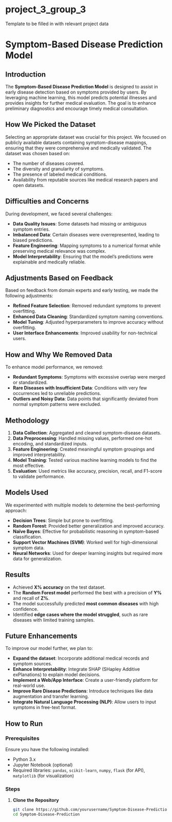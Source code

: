 # project_3_group_3
Template to be filled in with relevant project data
# Symptom-Based Disease Prediction Model

## Introduction
The **Symptom-Based Disease Prediction Model** is designed to assist in early disease detection based on symptoms provided by users. By leveraging machine learning, this model predicts potential illnesses and provides insights for further medical evaluation. The goal is to enhance preliminary diagnostics and encourage timely medical consultation.

## How We Picked the Dataset
Selecting an appropriate dataset was crucial for this project. We focused on publicly available datasets containing symptom-disease mappings, ensuring that they were comprehensive and medically validated. The dataset was chosen based on:
- The number of diseases covered.
- The diversity and granularity of symptoms.
- The presence of labeled medical conditions.
- Availability from reputable sources like medical research papers and open datasets.

## Difficulties and Concerns
During development, we faced several challenges:
- **Data Quality Issues**: Some datasets had missing or ambiguous symptom entries.
- **Imbalanced Data**: Certain diseases were overrepresented, leading to biased predictions.
- **Feature Engineering**: Mapping symptoms to a numerical format while preserving medical relevance was complex.
- **Model Interpretability**: Ensuring that the model’s predictions were explainable and medically reliable.

## Adjustments Based on Feedback
Based on feedback from domain experts and early testing, we made the following adjustments:
- **Refined Feature Selection**: Removed redundant symptoms to prevent overfitting.
- **Enhanced Data Cleaning**: Standardized symptom naming conventions.
- **Model Tuning**: Adjusted hyperparameters to improve accuracy without overfitting.
- **User Interface Enhancements**: Improved usability for non-technical users.

## How and Why We Removed Data
To enhance model performance, we removed:
- **Redundant Symptoms**: Symptoms with excessive overlap were merged or standardized.
- **Rare Diseases with Insufficient Data**: Conditions with very few occurrences led to unreliable predictions.
- **Outliers and Noisy Data**: Data points that significantly deviated from normal symptom patterns were excluded.

## Methodology
1. **Data Collection**: Aggregated and cleaned symptom-disease datasets.
2. **Data Preprocessing**: Handled missing values, performed one-hot encoding, and standardized inputs.
3. **Feature Engineering**: Created meaningful symptom groupings and improved interpretability.
4. **Model Training**: Tested various machine learning models to find the most effective.
5. **Evaluation**: Used metrics like accuracy, precision, recall, and F1-score to validate performance.

## Models Used
We experimented with multiple models to determine the best-performing approach:
- **Decision Trees**: Simple but prone to overfitting.
- **Random Forest**: Provided better generalization and improved accuracy.
- **Naïve Bayes**: Effective for probabilistic reasoning in symptom-based classification.
- **Support Vector Machines (SVM)**: Worked well for high-dimensional symptom data.
- **Neural Networks**: Used for deeper learning insights but required more data for generalization.

## Results
- Achieved **X% accuracy** on the test dataset.
- The **Random Forest model** performed the best with a precision of **Y%** and recall of **Z%**.
- The model successfully predicted **most common diseases** with high confidence.
- Identified **edge cases where the model struggled**, such as rare diseases with limited training samples.

## Future Enhancements
To improve our model further, we plan to:
- **Expand the dataset**: Incorporate additional medical records and symptom sources.
- **Enhance Interpretability**: Integrate SHAP (SHapley Additive exPlanations) to explain model decisions.
- **Implement a Web/App Interface**: Create a user-friendly platform for real-world use.
- **Improve Rare Disease Predictions**: Introduce techniques like data augmentation and transfer learning.
- **Integrate Natural Language Processing (NLP)**: Allow users to input symptoms in free-text format.

## How to Run
### Prerequisites
Ensure you have the following installed:
- Python 3.x
- Jupyter Notebook (optional)
- Required libraries: `pandas`, `scikit-learn`, `numpy`, `flask` (for API), `matplotlib` (for visualization)

### Steps
1. **Clone the Repository**
   ```sh
   git clone https://github.com/yourusername/Symptom-Disease-Prediction.git
   cd Symptom-Disease-Prediction
